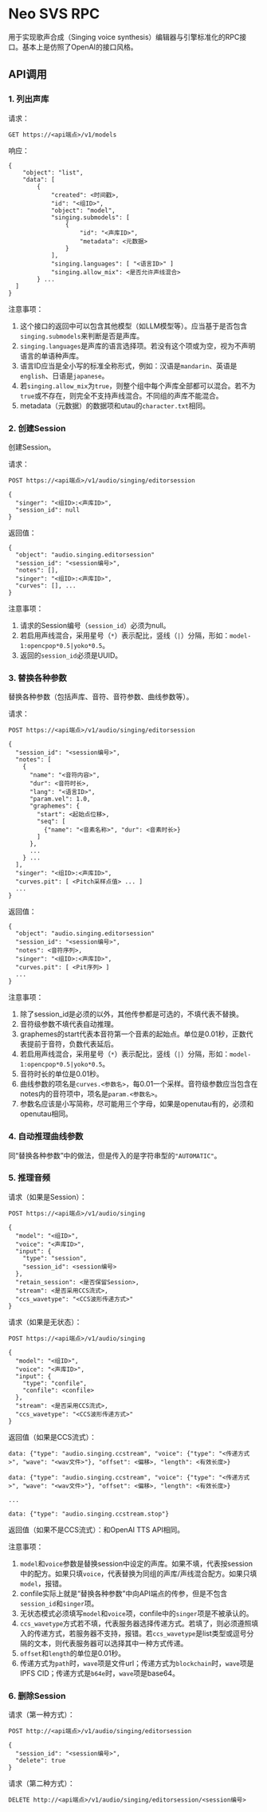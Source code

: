 # Neo SVS RPC
用于实现歌声合成（Singing voice synthesis）编辑器与引擎标准化的RPC接口。基本上是仿照了OpenAI的接口风格。

## API调用

### 1. 列出声库

请求：
```
GET https://<api端点>/v1/models
```

响应：
```
{
    "object": "list",
    "data": [
        {
            "created": <时间戳>,
            "id": "<组ID>",
            "object": "model",
            "singing.submodels": [
                {
                    "id": "<声库ID>",
                    "metadata": <元数据>
                }
            ],
            "singing.languages": [ "<语言ID>" ]
            "singing.allow_mix": <是否允许声线混合>
        } ...
  ]
}
```

注意事项：
1. 这个接口的返回中可以包含其他模型（如LLM模型等）。应当基于是否包含`singing.submodels`来判断是否是声库。
2. `singing.languages`是声库的语言选择项。若没有这个项或为空，视为不声明语言的单语种声库。
3. 语言ID应当是全小写的标准全称形式，例如：汉语是`mandarin`、英语是`english`、日语是`japanese`。
4. 若`singing.allow_mix`为`true`，则整个组中每个声库全部都可以混合。若不为`true`或不存在，则完全不支持声线混合。不同组的声库不能混合。
5. metadata（元数据）的数据项和utau的`character.txt`相同。

### 2. 创建Session

创建Session。

请求：

```
POST https://<api端点>/v1/audio/singing/editorsession

{
  "singer": "<组ID>:<声库ID>",
  "session_id": null
}
```

返回值：

```
{
  "object": "audio.singing.editorsession"
  "session_id": "<session编号>",
  "notes": [],
  "singer": "<组ID>:<声库ID>",
  "curves": [], ...
}
```
注意事项：

1. 请求的Session编号（`session_id`）必须为null。
2. 若启用声线混合，采用星号（`*`）表示配比，竖线（`|`）分隔，形如：`model-1:opencpop*0.5|yoko*0.5`。
3. 返回的`session_id`必须是UUID。

### 3. 替换各种参数

替换各种参数（包括声库、音符、音符参数、曲线参数等）。

请求：

```
POST https://<api端点>/v1/audio/singing/editorsession

{
  "session_id": "<session编号>",
  "notes": [
    {
      "name": "<音符内容>",
      "dur": <音符时长>,
      "lang": "<语言ID>",
      "param.vel": 1.0,
      "graphemes": {
        "start": <起始点位移>,
        "seq": [
          {"name": "<音素名称>", "dur": <音素时长>}
        ]
      },
      ...
    } ...
  ],
  "singer": "<组ID>:<声库ID>",
  "curves.pit": [ <Pitch采样点值> ... ]
  ...
}
```

返回值：

```
{
  "object": "audio.singing.editorsession"
  "session_id": "<session编号>",
  "notes": <音符序列>,
  "singer": "<组ID>:<声库ID>",
  "curves.pit": [ <Pit序列> ]
  ...
}
```
注意事项：

1. 除了session_id是必须的以外，其他传参都是可选的，不填代表不替换。
2. 音符级参数不填代表自动推理。
3. graphemes的start代表本音符第一个音素的起始点。单位是0.01秒，正数代表提前于音符，负数代表延后。
4. 若启用声线混合，采用星号（`*`）表示配比，竖线（`|`）分隔，形如：`model-1:opencpop*0.5|yoko*0.5`。
5. 音符时长的单位是0.01秒。
6. 曲线参数的项名是`curves.<参数名>`，每0.01一个采样。音符级参数应当包含在notes内的音符项中，项名是`param.<参数名>`。
7. 参数名应该是小写简称，尽可能用三个字母，如果是openutau有的，必须和openutau相同。

### 4. 自动推理曲线参数

同“替换各种参数”中的做法，但是传入的是字符串型的`"AUTOMATIC"`。

### 5. 推理音频

请求（如果是Session）：
```
POST https://<api端点>/v1/audio/singing

{
  "model": "<组ID>",
  "voice": "<声库ID>",
  "input": {
    "type": "session",
    "session_id": <session编号>
  },
  "retain_session": <是否保留Session>,
  "stream": <是否采用CCS流式>,
  "ccs_wavetype": "<CCS波形传递方式>"
}
```

请求（如果是无状态）：
```
POST https://<api端点>/v1/audio/singing

{
  "model": "<组ID>",
  "voice": "<声库ID>",
  "input": {
    "type": "confile",
    "confile": <confile>
  },
  "stream": <是否采用CCS流式>,
  "ccs_wavetype": "<CCS波形传递方式>"
}
```

返回值（如果是CCS流式）：
```
data: {"type": "audio.singing.ccstream", "voice": {"type": "<传递方式>", "wave": "<wav文件>"}, "offset": <偏移>, "length": <有效长度>}

data: {"type": "audio.singing.ccstream", "voice": {"type": "<传递方式>", "wave": "<wav文件>"}, "offset": <偏移>, "length": <有效长度>}

...

data: {"type": "audio.singing.ccstream.stop"}
```

返回值（如果不是CCS流式）：和OpenAI TTS API相同。

注意事项：
1. `model`和`voice`参数是替换session中设定的声库。如果不填，代表按session中的配方。如果只填`voice`，代表替换为同组的声库/声线混合配方。如果只填`model`，报错。
2. confile实际上就是“替换各种参数”中向API端点的传参，但是不包含`session_id`和`singer`项。
3. 无状态模式必须填写`model`和`voice`项，confile中的`singer`项是不被承认的。
4. `ccs_wavetype`方式若不填，代表服务器选择传递方式。若填了，则必须遵照填入的传递方式，若服务器不支持，报错。若`ccs_wavetype`是list类型或逗号分隔的文本，则代表服务器可以选择其中一种方式传递。
5. `offset`和`length`的单位是0.01秒。
6. 传递方式为`path`时，`wave`项是文件url；传递方式为`blockchain`时，`wave`项是IPFS CID；传递方式是`b64e`时，`wave`项是base64。

### 6. 删除Session

请求（第一种方式）：
```
POST http://<api端点>/v1/audio/singing/editorsession

{
  "session_id": "<session编号>",
  "delete": true
}
```

请求（第二种方式）：

```
DELETE http://<api端点>/v1/audio/singing/editorsession/<session编号>
```

